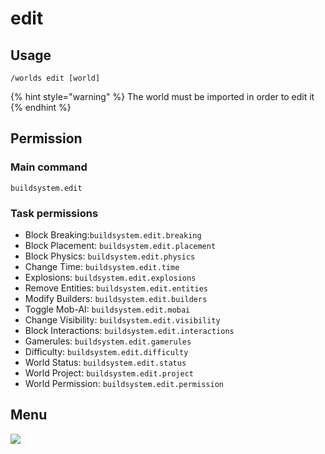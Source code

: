 # edit

## Usage

```
/worlds edit [world]
```

{% hint style="warning" %}
The world must be imported in order to edit it
{% endhint %}

## Permission

### **Main command**

```
buildsystem.edit
```

### **Task permissions**

* Block Breaking:`buildsystem.edit.breaking`
* Block Placement: `buildsystem.edit.placement`
* Block Physics: `buildsystem.edit.physics`
* Change Time: `buildsystem.edit.time`
* Explosions: `buildsystem.edit.explosions`
* Remove Entities: `buildsystem.edit.entities`
* Modify Builders: `buildsystem.edit.builders`
* Toggle Mob-AI: `buildsystem.edit.mobai`
* Change Visibility: `buildsystem.edit.visibility`
* Block Interactions: `buildsystem.edit.interactions`
* Gamerules: `buildsystem.edit.gamerules`
* Difficulty: `buildsystem.edit.difficulty`
* World Status: `buildsystem.edit.status`
* World Project: `buildsystem.edit.project`
* World Permission: `buildsystem.edit.permission`

## Menu

![](../../.gitbook/assets/world_editor.png)
